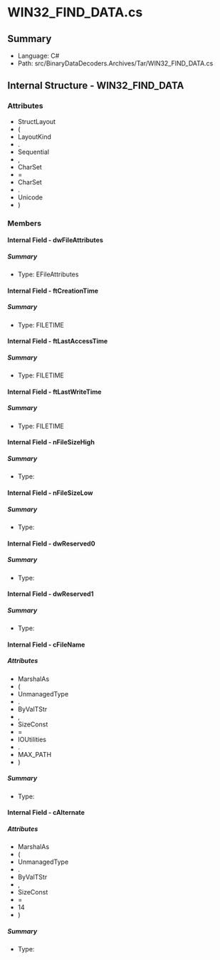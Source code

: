 ﻿# WIN32_FIND_DATA.cs

## Summary

* Language: C#
* Path: src/BinaryDataDecoders.Archives/Tar/WIN32_FIND_DATA.cs

## Internal Structure - WIN32_FIND_DATA

### Attributes

 - StructLayout
 - (
 - LayoutKind
 - .
 - Sequential
 - ,
 - CharSet
 - =
 - CharSet
 - .
 - Unicode
 - )

### Members

#### Internal Field - dwFileAttributes

##### Summary

 * Type: EFileAttributes 

#### Internal Field - ftCreationTime

##### Summary

 * Type: FILETIME 

#### Internal Field - ftLastAccessTime

##### Summary

 * Type: FILETIME 

#### Internal Field - ftLastWriteTime

##### Summary

 * Type: FILETIME 

#### Internal Field - nFileSizeHigh

##### Summary

 * Type: 

#### Internal Field - nFileSizeLow

##### Summary

 * Type: 

#### Internal Field - dwReserved0

##### Summary

 * Type: 

#### Internal Field - dwReserved1

##### Summary

 * Type: 

#### Internal Field - cFileName

##### Attributes

 - MarshalAs
 - (
 - UnmanagedType
 - .
 - ByValTStr
 - ,
 - SizeConst
 - =
 - IOUtilities
 - .
 - MAX_PATH
 - )

##### Summary

 * Type: 

#### Internal Field - cAlternate

##### Attributes

 - MarshalAs
 - (
 - UnmanagedType
 - .
 - ByValTStr
 - ,
 - SizeConst
 - =
 - 14
 - )

##### Summary

 * Type: 

